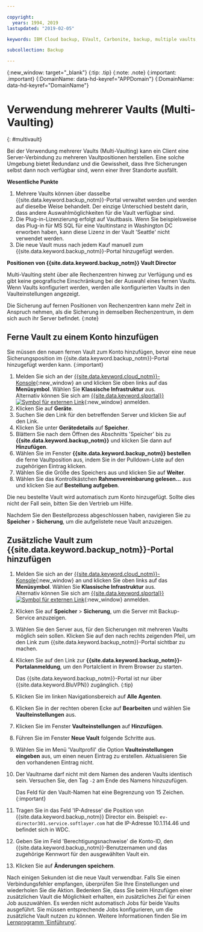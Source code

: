 ```yaml
---

copyright:
  years: 1994, 2019
lastupdated: "2019-02-05"

keywords: IBM Cloud backup, EVault, Carbonite, backup, multiple vaults, mulitple locations, disaster recovery

subcollection: Backup

---
```

{:new_window: target="_blank"}
{:tip: .tip}
{:note: .note}
{:important: .important}
{:DomainName: data-hd-keyref="APPDomain"}
{:DomainName: data-hd-keyref="DomainName"}

# Verwendung mehrerer Vaults (Multi-Vaulting)
{: #multivault}

Bei der Verwendung mehrerer Vaults (Multi-Vaulting) kann ein Client eine Server-Verbindung zu mehreren Vaultpositionen herstellen. Eine solche Umgebung bietet Redundanz und die Gewissheit, dass Ihre Sicherungen selbst dann noch verfügbar sind, wenn einer Ihrer Standorte ausfällt.

**Wesentliche Punkte**

1. Mehrere Vaults können über dasselbe {{site.data.keyword.backup_notm}}-Portal verwaltet werden und werden auf dieselbe Weise behandelt. Der einzige Unterschied besteht darin, dass andere Auswahlmöglichkeiten für die Vault verfügbar sind.
2. Die Plug-in-Lizenzierung erfolgt auf Vaultbasis. Wenn Sie beispielsweise das Plug-in für MS SQL für eine Vaultinstanz in Washington DC erworben haben, kann diese Lizenz in der Vault 'Seattle' nicht verwendet werden.
3. Die neue Vault muss nach jedem Kauf manuell zum {{site.data.keyword.backup_notm}}-Portal hinzugefügt werden.



**Positionen von {{site.data.keyword.backup_notm}} Vault Director**

Multi-Vaulting steht über alle Rechenzentren hinweg zur Verfügung und es gibt keine geografische Einschränkung bei der Auswahl eines fernen Vaults. Wenn Vaults konfiguriert werden, werden alle konfigurierten Vaults in den Vaulteinstellungen angezeigt.

Die Sicherung auf fernen Positionen von Rechenzentren kann mehr Zeit in Anspruch nehmen, als die Sicherung in demselben Rechenzentrum, in dem sich auch ihr Server befindet.
{:note}

## Ferne Vault zu einem Konto hinzufügen

Sie müssen den neuen fernen Vault zum Konto hinzufügen, bevor eine neue Sicherungsposition im {{site.data.keyword.backup_notm}}-Portal hinzugefügt werden kann.
{:important}

1. Melden Sie sich an der [{{site.data.keyword.cloud_notm}}-Konsole](https://{DomainName}){:new_window} an und klicken Sie oben links auf das **Menüsymbol**. Wählen Sie **Klassische Infrastruktur** aus. <br/>
   Alternativ können Sie sich am [{{site.data.keyword.slportal}} ![Symbol für externen Link](../../icons/launch-glyph.svg "Symbol für externen Link")](https://control.softlayer.com/){:new_window} anmelden.
2. Klicken Sie auf **Geräte**.
3. Suchen Sie den Link für den betreffenden Server und klicken Sie auf den Link.
4. Klicken Sie unter **Gerätedetails** auf **Speicher**.
5. Blättern Sie nach dem Öffnen des Abschnitts 'Speicher' bis zu **{{site.data.keyword.backup_notm}}** und klicken Sie dann auf **Hinzufügen**.
6. Wählen Sie im Fenster **{{site.data.keyword.backup_notm}} bestellen** die ferne Vaultposition aus, indem Sie in der Pulldown-Liste auf den zugehörigen Eintrag klicken.
7. Wählen Sie die Größe des Speichers aus und klicken Sie auf **Weiter**.
8. Wählen Sie das Kontrollkästchen **Rahmenvereinbarung gelesen...** aus und klicken Sie auf **Bestellung aufgeben**.

Die neu bestellte Vault wird automatisch zum Konto hinzugefügt. Sollte dies nicht der Fall sein, bitten Sie den Vertrieb um Hilfe.

Nachdem Sie den Bestellprozess abgeschlossen haben, navigieren Sie zu **Speicher** > **Sicherung**, um die aufgelistete neue Vault anzuzeigen.

## Zusätzliche Vault zum {{site.data.keyword.backup_notm}}-Portal hinzufügen

1. Melden Sie sich an der [{{site.data.keyword.cloud_notm}}-Konsole](https://{DomainName}){:new_window} an und klicken Sie oben links auf das **Menüsymbol**. Wählen Sie **Klassische Infrastruktur** aus. <br/>
   Alternativ können Sie sich am [{{site.data.keyword.slportal}} ![Symbol für externen Link](../../icons/launch-glyph.svg "Symbol für externen Link")](https://control.softlayer.com/){:new_window} anmelden.
2. Klicken Sie auf **Speicher** > **Sicherung**, um die Server mit Backup-Service anzuzeigen.
3. Wählen Sie den Server aus, für den Sicherungen mit mehreren Vaults möglich sein sollen. Klicken Sie auf den nach rechts zeigenden Pfeil, um den Link zum {{site.data.keyword.backup_notm}}-Portal sichtbar zu machen.
4. Klicken Sie auf den Link zur **{{site.data.keyword.backup_notm}}-Portalanmeldung**, um den Portalclient in Ihrem Browser zu starten.

   Das {{site.data.keyword.backup_notm}}-Portal ist nur über {{site.data.keyword.BluVPN}} zugänglich.
   {:tip}
5. Klicken Sie im linken Navigationsbereich auf **Alle Agenten**.
6. Klicken Sie in der rechten oberen Ecke auf **Bearbeiten** und wählen Sie **Vaulteinstellungen** aus.
7. Klicken Sie im Fenster **Vaulteinstellungen** auf **Hinzufügen**.
8. Führen Sie im Fenster **Neue Vault** folgende Schritte aus.
  1. Wählen Sie im Menü 'Vaultprofil' die Option **Vaulteinstellungen eingeben** aus, um einen neuen Eintrag zu erstellen. Aktualisieren Sie den vorhandenen Eintrag nicht.
  2. Der Vaultname darf nicht mit dem Namen des anderen Vaults identisch sein. Versuchen Sie, den Tag `-2` am Ende des Namens hinzuzufügen. <br/>

     Das Feld für den Vault-Namen hat eine Begrenzung von 15 Zeichen.
     {:important}
  3. Tragen Sie in das Feld 'IP-Adresse' die Position von {{site.data.keyword.backup_notm}} Director ein. Beispiel: `ev-director301.service.softlayer.com` hat die IP-Adresse 10.1.114.46 und befindet sich in WDC.
  4. Geben Sie im Feld 'Berechtigungsnachweise' die Konto-ID, den {{site.data.keyword.backup_notm}}-Benutzernamen und das zugehörige Kennwort für den ausgewählten Vault ein.
  5. Klicken Sie auf **Änderungen speichern**.

Nach einigen Sekunden ist die neue Vault verwendbar. Falls Sie einen Verbindungsfehler empfangen, überprüfen Sie Ihre Einstellungen und wiederholen Sie die Aktion. Bedenken Sie, dass Sie beim Hinzufügen einer zusätzlichen Vault die Möglichkeit erhalten, ein zusätzliches Ziel für einen Job auszuwählen. Es werden nicht automatisch Jobs für beide Vaults ausgeführt. Sie müssen entsprechende Jobs konfigurieren, um die zusätzliche Vault nutzen zu können. Weitere Informationen finden Sie im [Lernprogramm 'Einführung'](/docs/infrastructure/Backup?topic=Backup-getting-started#getting-started).
